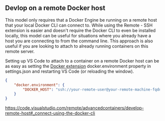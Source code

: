 ## Devlop on a remote Docker host

This model only requires that a Docker Engine be running on a remote host that your local Docker CLI can connect to. While using the Remote - SSH extension is easier and doesn't require the Docker CLI to even be installed locally, this model can be useful for situations where you already have a host you are connecting to from the command line. This approach is also useful if you are looking to attach to already running containers on this remote server.

Setting up VS Code to attach to a container on a remote Docker host can be as easy as setting the [Docker extension](https://marketplace.visualstudio.com/items?itemName=ms-azuretools.vscode-docker) docker.environment property in settings.json and restarting VS Code (or reloading the window).

```JSON
{
    "docker.environment": {
        "DOCKER_HOST": "ssh://your-remote-user@your-remote-machine-fqdn-or-ip-here"
    }
}
```

https://code.visualstudio.com/remote/advancedcontainers/develop-remote-host#_connect-using-the-docker-cli

